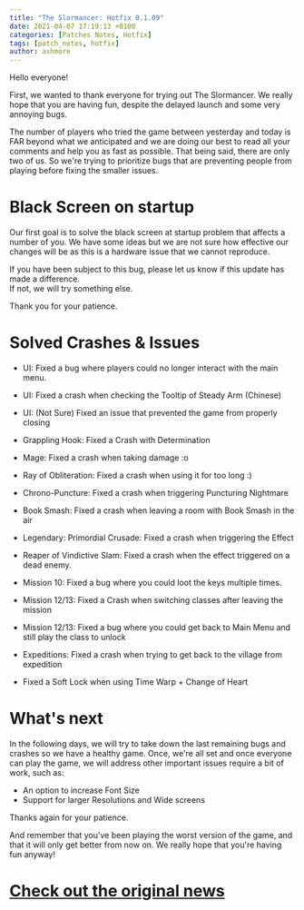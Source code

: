 ```yaml
---
title: "The Slormancer: Hotfix 0.1.09"
date: 2021-04-07 17:19:13 +0100
categories: [Patches Notes, Hotfix]
tags: [patch_notes, hotfix]
author: ashmore
---
```

Hello everyone!  
  
First, we wanted to thank everyone for trying out The Slormancer. We really hope that you are having fun, despite the delayed launch and some very annoying bugs.  
  
The number of players who tried the game between yesterday and today is FAR beyond what we anticipated and we are doing our best to read all your comments and help you as fast as possible. That being said, there are only two of us. So we're trying to prioritize bugs that are preventing people from playing before fixing the smaller issues.  
  
  
Black Screen on startup
=======================

  
Our first goal is to solve the black screen at startup problem that affects a number of you. We have some ideas but we are not sure how effective our changes will be as this is a hardware issue that we cannot reproduce.  
  
If you have been subject to this bug, please let us know if this update has made a difference.  
If not, we will try something else.  
  
Thank you for your patience.  
  
  
Solved Crashes & Issues
=======================

  
- UI: Fixed a bug where players could no longer interact with the main menu.  
- UI: Fixed a crash when checking the Tooltip of Steady Arm (Chinese)  
- UI: (Not Sure) Fixed an issue that prevented the game from properly closing  
  
- Grappling Hook: Fixed a Crash with Determination  
- Mage: Fixed a crash when taking damage :o  
- Ray of Obliteration: Fixed a crash when using it for too long :)  
- Chrono-Puncture: Fixed a crash when triggering Puncturing Nightmare   
- Book Smash: Fixed a crash when leaving a room with Book Smash in the air  
- Legendary: Primordial Crusade: Fixed a crash when triggering the Effect  
- Reaper of Vindictive Slam: Fixed a crash when the effect triggered on a dead enemy.  
  
- Mission 10: Fixed a bug where you could loot the keys multiple times.  
- Mission 12/13: Fixed a Crash when switching classes after leaving the mission  
- Mission 12/13: Fixed a bug where you could get back to Main Menu and still play the class to unlock  
  
- Expeditions: Fixed a crash when trying to get back to the village from expedition  
  
- Fixed a Soft Lock when using Time Warp + Change of Heart  
  
  
What's next
===========

  
In the following days, we will try to take down the last remaining bugs and crashes so we have a healthy game. Once, we're all set and once everyone can play the game, we will address other important issues require a bit of work, such as:  
- An option to increase Font Size  
- Support for larger Resolutions and Wide screens  
  
  
Thanks again for your patience.  
  
And remember that you've been playing the worst version of the game, and that it will only get better from now on. We really hope that you're having fun anyway!

# <a href="https://steamstore-a.akamaihd.net/news/externalpost/steam_community_announcements/4117954072995480875" target="_blank">Check out the original news</a>
